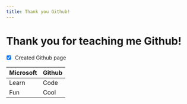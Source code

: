 ```yaml
---
title: Thank you Github!
---
```

# Thank you for teaching me Github!
- [x] Created Github page

| Microsoft | Github |
| --- | --- |
| Learn | Code |
| Fun | Cool |
